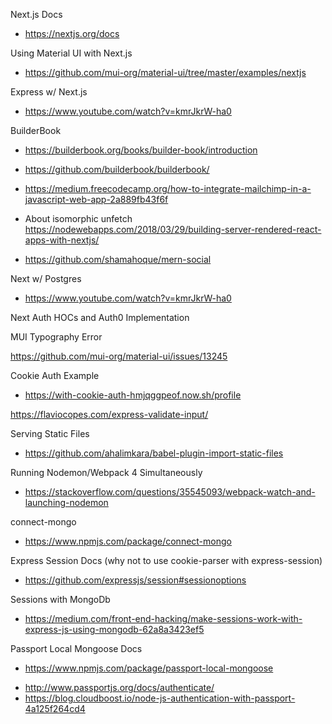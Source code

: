 Next.js Docs

- https://nextjs.org/docs

Using Material UI with Next.js

- https://github.com/mui-org/material-ui/tree/master/examples/nextjs

Express w/ Next.js

- https://www.youtube.com/watch?v=kmrJkrW-ha0

BuilderBook

- https://builderbook.org/books/builder-book/introduction
- https://github.com/builderbook/builderbook/
- https://medium.freecodecamp.org/how-to-integrate-mailchimp-in-a-javascript-web-app-2a889fb43f6f

- About isomorphic unfetch
  https://nodewebapps.com/2018/03/29/building-server-rendered-react-apps-with-nextjs/

- https://github.com/shamahoque/mern-social

Next w/ Postgres

- https://www.youtube.com/watch?v=kmrJkrW-ha0

Next Auth HOCs and Auth0 Implementation

MUI Typography Error

https://github.com/mui-org/material-ui/issues/13245

Cookie Auth Example

- https://with-cookie-auth-hmjqggpeof.now.sh/profile

https://flaviocopes.com/express-validate-input/

Serving Static Files

- https://github.com/ahalimkara/babel-plugin-import-static-files

Running Nodemon/Webpack 4 Simultaneously

- https://stackoverflow.com/questions/35545093/webpack-watch-and-launching-nodemon

connect-mongo

- https://www.npmjs.com/package/connect-mongo

Express Session Docs (why not to use cookie-parser with express-session)

- https://github.com/expressjs/session#sessionoptions

Sessions with MongoDb

- https://medium.com/front-end-hacking/make-sessions-work-with-express-js-using-mongodb-62a8a3423ef5

Passport Local Mongoose Docs

- https://www.npmjs.com/package/passport-local-mongoose

* http://www.passportjs.org/docs/authenticate/
* https://blog.cloudboost.io/node-js-authentication-with-passport-4a125f264cd4
